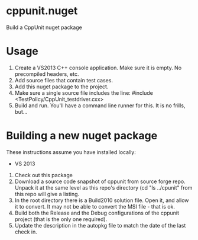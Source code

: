 cppunit.nuget
=============

Build a CppUnit nuget package

Usage
=====

1. Create a VS2013 C++ console application. Make sure it is empty. No precompiled headers, etc.
2. Add source files that contain test cases.
3. Add this nuget package to the project.
4. Make sure a single source file includes the line:
	#include <TestPolicy/CppUnit_testdriver.cxx>
5. Build and run. You'll have a command line runner for this. It is no frills, but...

Building a new nuget package
========

These instructions assume you have installed locally:
- VS 2013

1. Check out this package
2. Download a source code snapshot of cppunit from source forge repo. Unpack it at the same level as this repo's directory (cd "ls ../cpunit" from this repo will give a listing.
3. In the root directory there is a Build2010 solution file. Open it, and allow it to convert. It may not be able to convert the MSI file - that is ok.
4. Build both the Release and the Debug configurations of the cppunit project (that is the only one required).
5. Update the description in the autopkg file to match the date of the last check in.

